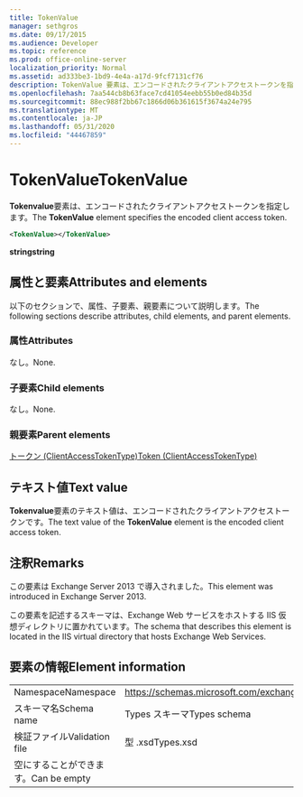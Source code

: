 ```yaml
---
title: TokenValue
manager: sethgros
ms.date: 09/17/2015
ms.audience: Developer
ms.topic: reference
ms.prod: office-online-server
localization_priority: Normal
ms.assetid: ad333be3-1bd9-4e4a-a17d-9fcf7131cf76
description: TokenValue 要素は、エンコードされたクライアントアクセストークンを指定します。
ms.openlocfilehash: 7aa544cb8b63face7cd41054eebb55b0ed84b35d
ms.sourcegitcommit: 88ec988f2bb67c1866d06b361615f3674a24e795
ms.translationtype: MT
ms.contentlocale: ja-JP
ms.lasthandoff: 05/31/2020
ms.locfileid: "44467859"
---
```

# <a name="tokenvalue"></a><span data-ttu-id="3860b-103">TokenValue</span><span class="sxs-lookup"><span data-stu-id="3860b-103">TokenValue</span></span>

<span data-ttu-id="3860b-104">**Tokenvalue**要素は、エンコードされたクライアントアクセストークンを指定します。</span><span class="sxs-lookup"><span data-stu-id="3860b-104">The **TokenValue** element specifies the encoded client access token.</span></span> 
  
```XML
<TokenValue></TokenValue>
```

 <span data-ttu-id="3860b-105">**string**</span><span class="sxs-lookup"><span data-stu-id="3860b-105">**string**</span></span>
## <a name="attributes-and-elements"></a><span data-ttu-id="3860b-106">属性と要素</span><span class="sxs-lookup"><span data-stu-id="3860b-106">Attributes and elements</span></span>

<span data-ttu-id="3860b-107">以下のセクションで、属性、子要素、親要素について説明します。</span><span class="sxs-lookup"><span data-stu-id="3860b-107">The following sections describe attributes, child elements, and parent elements.</span></span>
  
### <a name="attributes"></a><span data-ttu-id="3860b-108">属性</span><span class="sxs-lookup"><span data-stu-id="3860b-108">Attributes</span></span>

<span data-ttu-id="3860b-109">なし。</span><span class="sxs-lookup"><span data-stu-id="3860b-109">None.</span></span>
  
### <a name="child-elements"></a><span data-ttu-id="3860b-110">子要素</span><span class="sxs-lookup"><span data-stu-id="3860b-110">Child elements</span></span>

<span data-ttu-id="3860b-111">なし。</span><span class="sxs-lookup"><span data-stu-id="3860b-111">None.</span></span>
  
### <a name="parent-elements"></a><span data-ttu-id="3860b-112">親要素</span><span class="sxs-lookup"><span data-stu-id="3860b-112">Parent elements</span></span>

[<span data-ttu-id="3860b-113">トークン (ClientAccessTokenType)</span><span class="sxs-lookup"><span data-stu-id="3860b-113">Token (ClientAccessTokenType)</span></span>](token-clientaccesstokentype.md)
  
## <a name="text-value"></a><span data-ttu-id="3860b-114">テキスト値</span><span class="sxs-lookup"><span data-stu-id="3860b-114">Text value</span></span>

<span data-ttu-id="3860b-115">**Tokenvalue**要素のテキスト値は、エンコードされたクライアントアクセストークンです。</span><span class="sxs-lookup"><span data-stu-id="3860b-115">The text value of the **TokenValue** element is the encoded client access token.</span></span> 
  
## <a name="remarks"></a><span data-ttu-id="3860b-116">注釈</span><span class="sxs-lookup"><span data-stu-id="3860b-116">Remarks</span></span>

<span data-ttu-id="3860b-117">この要素は Exchange Server 2013 で導入されました。</span><span class="sxs-lookup"><span data-stu-id="3860b-117">This element was introduced in Exchange Server 2013.</span></span>
  
<span data-ttu-id="3860b-118">この要素を記述するスキーマは、Exchange Web サービスをホストする IIS 仮想ディレクトリに置かれています。</span><span class="sxs-lookup"><span data-stu-id="3860b-118">The schema that describes this element is located in the IIS virtual directory that hosts Exchange Web Services.</span></span>
  
## <a name="element-information"></a><span data-ttu-id="3860b-119">要素の情報</span><span class="sxs-lookup"><span data-stu-id="3860b-119">Element information</span></span>

|||
|:-----|:-----|
|<span data-ttu-id="3860b-120">Namespace</span><span class="sxs-lookup"><span data-stu-id="3860b-120">Namespace</span></span>  <br/> |https://schemas.microsoft.com/exchange/services/2006/types  <br/> |
|<span data-ttu-id="3860b-121">スキーマ名</span><span class="sxs-lookup"><span data-stu-id="3860b-121">Schema name</span></span>  <br/> |<span data-ttu-id="3860b-122">Types スキーマ</span><span class="sxs-lookup"><span data-stu-id="3860b-122">Types schema</span></span>  <br/> |
|<span data-ttu-id="3860b-123">検証ファイル</span><span class="sxs-lookup"><span data-stu-id="3860b-123">Validation file</span></span>  <br/> |<span data-ttu-id="3860b-124">型 .xsd</span><span class="sxs-lookup"><span data-stu-id="3860b-124">Types.xsd</span></span>  <br/> |
|<span data-ttu-id="3860b-125">空にすることができます。</span><span class="sxs-lookup"><span data-stu-id="3860b-125">Can be empty</span></span>  <br/> ||
   

